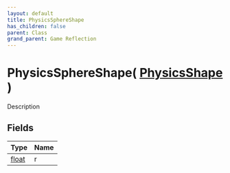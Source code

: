 ```yaml
---
layout: default
title: PhysicsSphereShape
has_children: false
parent: Class
grand_parent: Game Reflection
---
```

# PhysicsSphereShape( [ PhysicsShape ](/riftbreaker-wiki/docs/game-reflection/classes/physics_shape/) )
Description 

## Fields

| Type | Name |
|:----------|:--------------|
| [float](/riftbreaker-wiki/docs/game-reflection/components/float/) | r |

